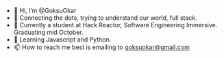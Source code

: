 - 👋 Hi, I’m @GoksuOkar
- 👀 Connecting the dots, trying to understand our world, full stack.
- 🌱 Currently a student at Hack Reactor, Software Engineering Immersive. Graduating mid October.
- 💞️ Learning Javascript and Python.
- 📫 How to reach me best is emailing to goksuokar@gmail.com


